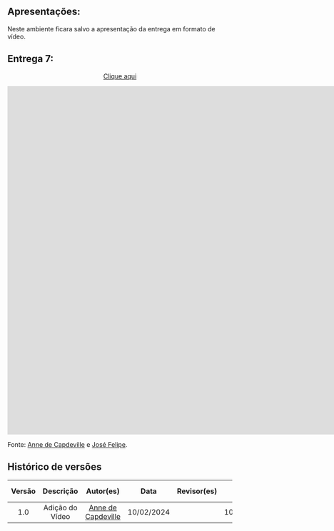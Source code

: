 ## Apresentações:

Neste ambiente ficara salvo a apresentação da entrega em formato de vídeo.

## Entrega 7:

<p style="text-align: center"><a href="https://youtu.be/5IfBtNZL7rU" target="blanket">Clique aqui</a></p>

<iframe width="1903" height="782" src="https://www.youtube.com/embed/5IfBtNZL7rU" title="Entrega 7" frameborder="0" allow="accelerometer; autoplay; clipboard-write; encrypted-media; gyroscope; picture-in-picture; web-share" referrerpolicy="strict-origin-when-cross-origin" allowfullscreen></iframe>

Fonte: [Anne de Capdeville](https://github.com/nanecapde) e [José Felipe](https://github.com/Jose1277).

## Histórico de versões

| Versão |    Descrição    |                     Autor(es)                      |    Data    | Revisor(es) | Data de revisão |
| :----: | :-------------: | :------------------------------------------------: | :--------: | :---------: | :-------------: |
|  1.0   | Adição do Vídeo | [Anne de Capdeville](https://github.com/nanecapde) | 10/02/2024 |             |   10/02/2024    |
